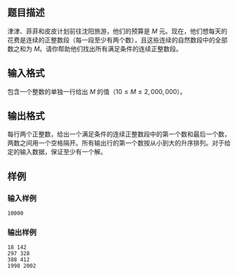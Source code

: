 
## 题目描述
津津、菲菲和皮皮计划前往沈阳旅游，他们的预算是 $M$ 元。现在，他们想每天的花费是连续的正整数段（每一段至少有两个数），且这些连续的自然数段中的全部数之和为 $M$。请你帮助他们找出所有满足条件的连续正整数段。

## 输入格式
包含一个整数的单独一行给出 $M$ 的值（$10 \le M \le 2,000,000$）。

## 输出格式
每行两个正整数，给出一个满足条件的连续正整数段中的第一个数和最后一个数，两数之间用一个空格隔开。所有输出行的第一个数按从小到大的升序排列。对于给定的输入数据，保证至少有一个解。

## 样例

### 输入样例
```
10000
```

### 输出样例
```
18 142
297 328
388 412
1998 2002
```

